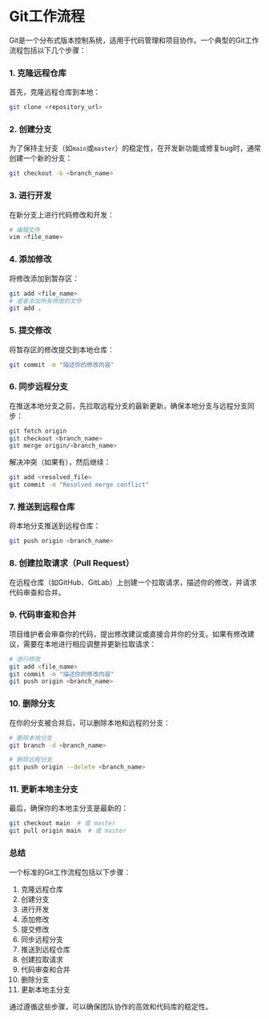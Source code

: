 # Git工作流程

Git是一个分布式版本控制系统，适用于代码管理和项目协作。一个典型的Git工作流程包括以下几个步骤：

### 1. 克隆远程仓库

首先，克隆远程仓库到本地：

```bash
git clone <repository_url>
```

### 2. 创建分支

为了保持主分支（如`main`或`master`）的稳定性，在开发新功能或修复bug时，通常创建一个新的分支：

```bash
git checkout -b <branch_name>
```

### 3. 进行开发

在新分支上进行代码修改和开发：

```bash
# 编辑文件
vim <file_name>
```

### 4. 添加修改

将修改添加到暂存区：

```bash
git add <file_name>
# 或者添加所有修改的文件
git add .
```

### 5. 提交修改

将暂存区的修改提交到本地仓库：

```bash
git commit -m "描述你的修改内容"
```

### 6. 同步远程分支

在推送本地分支之前，先拉取远程分支的最新更新，确保本地分支与远程分支同步：

```bash
git fetch origin
git checkout <branch_name>
git merge origin/<branch_name>
```

解决冲突（如果有），然后继续：

```bash
git add <resolved_file>
git commit -m "Resolved merge conflict"
```

### 7. 推送到远程仓库

将本地分支推送到远程仓库：

```bash
git push origin <branch_name>
```

### 8. 创建拉取请求（Pull Request）

在远程仓库（如GitHub、GitLab）上创建一个拉取请求，描述你的修改，并请求代码审查和合并。

### 9. 代码审查和合并

项目维护者会审查你的代码，提出修改建议或直接合并你的分支。如果有修改建议，需要在本地进行相应调整并更新拉取请求：

```bash
# 进行修改
git add <file_name>
git commit -m "描述你的修改内容"
git push origin <branch_name>
```

### 10. 删除分支

在你的分支被合并后，可以删除本地和远程的分支：

```bash
# 删除本地分支
git branch -d <branch_name>

# 删除远程分支
git push origin --delete <branch_name>
```

### 11. 更新本地主分支

最后，确保你的本地主分支是最新的：

```bash
git checkout main  # 或 master
git pull origin main  # 或 master
```

### 总结

一个标准的Git工作流程包括以下步骤：

1. 克隆远程仓库
2. 创建分支
3. 进行开发
4. 添加修改
5. 提交修改
6. 同步远程分支
7. 推送到远程仓库
8. 创建拉取请求
9. 代码审查和合并
10. 删除分支
11. 更新本地主分支

通过遵循这些步骤，可以确保团队协作的高效和代码库的稳定性。